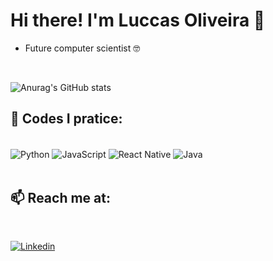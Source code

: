 # Hi there! I'm Luccas Oliveira 👋 


-  Future computer scientist 🤓
 

</br>

![Anurag's GitHub stats](https://github-readme-stats.vercel.app/api?username=luccasfto&show_icons=true&theme=tokyonight)

<!--[![Top Langs](https://github-readme-stats.vercel.app/api/top-langs/?username=luccasfto&layout=compact)](https://github.com/anuraghazra/github-readme-stats)  LINGUAGENS PÚBLICAS-->


## 🌱 Codes I pratice:

<div style = "display: inline_block"> <br/>
    <img align="center" alt="Python" src="https://img.shields.io/badge/Python-3776AB?style=for-the-badge&logo=python&logoColor=white" />
    <img align="center" alt="JavaScript" src="https://img.shields.io/badge/JavaScript-F7DF1E?style=for-the-badge&logo=javascript&logoColor=black" />
    <img align="center" alt="React Native" src="https://img.shields.io/badge/ReactNative-F7DF1E?style=for-the-badge&logo=javascript&logoColor=black" />
    <img align="center" alt="Java" src="https://img.shields.io/badge/Java-ED8B00?style=for-the-badge&logo=java&logoColor=white" />
    

</div></br>

## 📫 Reach me at: 
</br>

[![Linkedin](https://img.shields.io/badge/LinkedIn-0077B5?style=for-the-badge&logo=linkedin&logoColor=white)](https://www.linkedin.com/in/luccas-f-taddeo-de-oliveira-029014ab/)


<!---
luccasfto/luccasfto is a ✨ special ✨ repository because its `README.md` (this file) appears on your GitHub profile.
You can click the Preview link to take a look at your changes.
--->
